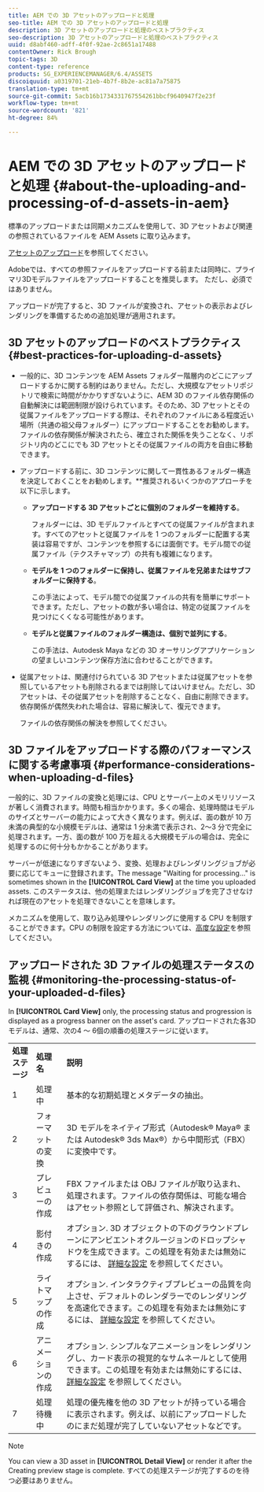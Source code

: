 ```yaml
---
title: AEM での 3D アセットのアップロードと処理
seo-title: AEM での 3D アセットのアップロードと処理
description: 3D アセットのアップロードと処理のベストプラクティス
seo-description: 3D アセットのアップロードと処理のベストプラクティス
uuid: d8abf460-adff-4f0f-92ae-2c8651a17488
contentOwner: Rick Brough
topic-tags: 3D
content-type: reference
products: SG_EXPERIENCEMANAGER/6.4/ASSETS
discoiquuid: a0319701-21eb-4b7f-8b2e-ac81a7a75875
translation-type: tm+mt
source-git-commit: 5acb16b1734331767554261bbcf9640947f2e23f
workflow-type: tm+mt
source-wordcount: '821'
ht-degree: 84%

---
```



# AEM での 3D アセットのアップロードと処理 {#about-the-uploading-and-processing-of-d-assets-in-aem}

標準のアップロードまたは同期メカニズムを使用して、3D アセットおよび関連の参照されているファイルを AEM Assets に取り込みます。

[アセットのアップロード](managing-assets-touch-ui.md#uploading-assets)を参照してください。

Adobeでは、すべての参照ファイルをアップロードする前または同時に、プライマリ3Dモデルファイルをアップロードすることを推奨します。 ただし、必須ではありません。

アップロードが完了すると、3D ファイルが変換され、アセットの表示およびレンダリングを準備するための追加処理が適用されます。

## 3D アセットのアップロードのベストプラクティス {#best-practices-for-uploading-d-assets}

* 一般的に、3D コンテンツを AEM Assets フォルダー階層内のどこにアップロードするかに関する制約はありません。ただし、大規模なアセットリポジトリで検索に時間がかかりすぎないように、AEM 3D のファイル依存関係の自動解決には範囲制限が設けられています。そのため、3D アセットとその従属ファイルをアップロードする際は、それぞれのファイルにある程度近い場所（共通の祖父母フォルダー）にアップロードすることをお勧めします。ファイルの依存関係が解決されたら、確立された関係を失うことなく、リポジトリ内のどこにでも 3D アセットとその従属ファイルの両方を自由に移動できます。
* アップロードする前に、3D コンテンツに関して一貫性あるフォルダー構造を決定しておくことをお勧めします。**&#x200B;推奨されるいくつかのアプローチを以下に示します。

   * **アップロードする 3D アセットごとに個別のフォルダーを維持する**。

      フォルダーには、3D モデルファイルとすべての従属ファイルが含まれます。すべてのアセットと従属ファイルを 1 つのフォルダーに配置する実装は容易ですが、コンテンツを参照するには面倒です。モデル間での従属ファイル（テクスチャマップ）の共有も複雑になります。

   * **モデルを 1 つのフォルダーに保持し、従属ファイルを兄弟またはサブフォルダーに保持する**。

      この手法によって、モデル間での従属ファイルの共有を簡単にサポートできます。ただし、アセットの数が多い場合は、特定の従属ファイルを見つけにくくなる可能性があります。

   * **モデルと従属ファイルのフォルダー構造は、個別で並列にする**。

      この手法は、Autodesk Maya などの 3D オーサリングアプリケーションの望ましいコンテンツ保存方法に合わせることができます。

* 従属アセットは、関連付けられている 3D アセットまたは従属アセットを参照しているアセットも削除されるまでは削除してはいけません。ただし、3D アセットは、その従属アセットを削除することなく、自由に削除できます。依存関係が偶然失われた場合は、容易に解決して、復元できます。

   ファイルの依存関係の解決を参照してください。

## 3D ファイルをアップロードする際のパフォーマンスに関する考慮事項 {#performance-considerations-when-uploading-d-files}

一般的に、3D ファイルの変換と処理には、CPU とサーバー上のメモリリソースが著しく消費されます。時間も相当かかります。多くの場合、処理時間はモデルのサイズとサーバーの能力によって大きく異なります。例えば、面の数が 10 万未満の典型的な小規模モデルは、通常は 1 分未満で表示され、2～3 分で完全に処理されます。一方、面の数が 100 万を超える大規模モデルの場合は、完全に処理するのに何十分もかかることがあります。

サーバーが低速になりすぎないよう、変換、処理およびレンダリングジョブが必要に応じてキューに登録されます。The message &quot;Waiting for processing...&quot; is sometimes shown in the **[!UICONTROL Card View]** at the time you uploaded assets. このステータスは、他の処理またはレンダリングジョブを完了させなければ現在のアセットを処理できないことを意味します。

メカニズムを使用して、取り込み処理やレンダリングに使用する CPU を制限することができます。CPU の制限を設定する方法については、[高度な設定](advanced-config-3d.md)を参照してください。

## アップロードされた 3D ファイルの処理ステータスの監視 {#monitoring-the-processing-status-of-your-uploaded-d-files}

In **[!UICONTROL Card View]** only, the processing status and progression is displayed as a progress banner on the asset&#39;s card. アップロードされた各3Dモデルは、通常、次の4 ～ 6個の順番の処理ステージに従います。

<table> 
 <tbody> 
  <tr> 
   <td><strong>処理ステージ</strong><br /> </td> 
   <td><strong>処理名</strong></td> 
   <td><strong>説明</strong></td> 
  </tr> 
  <tr> 
   <td>1</td> 
   <td>処理中</td> 
   <td>基本的な初期処理とメタデータの抽出。</td> 
  </tr> 
  <tr> 
   <td>2</td> 
   <td>フォーマットの変換</td> 
   <td>3D モデルをネイティブ形式（Autodesk® Maya® または Autodesk® 3ds Max®）から中間形式（FBX）に変換中です。</td> 
  </tr> 
  <tr> 
   <td>3</td> 
   <td>プレビューの作成</td> 
   <td>FBX ファイルまたは OBJ ファイルが取り込まれ、処理されます。ファイルの依存関係は、可能な場合はアセット参照として評価され、解決されます。</td> 
  </tr> 
  <tr> 
   <td>4</td> 
   <td>影付きの作成</td> 
   <td>オプション. 3D オブジェクトの下のグラウンドプレーンにアンビエントオクルージョンのドロップシャドウを生成できます。この処理を有効または無効にするには、 <a href="/help/assets/advanced-config-3d.md">詳細な設定</a> を参照してください。</td> 
  </tr> 
  <tr> 
   <td>5<br /> </td> 
   <td>ライトマップの作成</td> 
   <td>オプション. インタラクティブプレビューの品質を向上させ、デフォルトのレンダラーでのレンダリングを高速化できます。この処理を有効または無効にするには、 <a href="/help/assets/advanced-config-3d.md">詳細な設定</a> を参照してください。</td> 
  </tr> 
  <tr> 
   <td>6<br /> </td> 
   <td>アニメーションの作成</td> 
   <td>オプション. シンプルなアニメーションをレンダリングし、カード表示の視覚的なサムネールとして使用できます。この処理を有効または無効にするには、 <a href="/help/assets/advanced-config-3d.md">詳細な設定</a> を参照してください。</td> 
  </tr> 
  <tr> 
   <td>7<br /> </td> 
   <td>処理待機中</td> 
   <td>処理の優先権を他の 3D アセットが持っている場合に表示されます。例えば、以前にアップロードしたのにまだ処理が完了していないアセットなどです。</td> 
  </tr> 
 </tbody> 
</table>

>[!NOTE]
>
>You can view a 3D asset in **[!UICONTROL Detail View]** or render it after the Creating preview stage is complete. すべての処理ステージが完了するのを待つ必要はありません。

